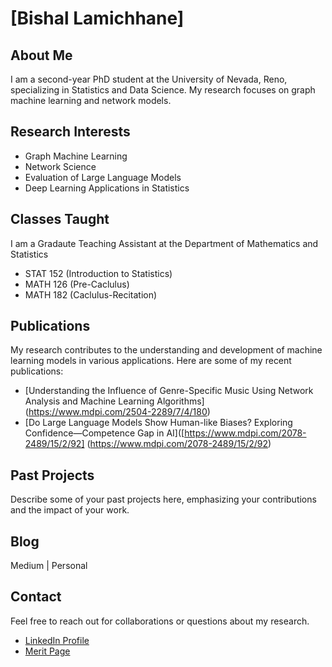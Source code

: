 # [Bishal Lamichhane]

## About Me

I am a second-year PhD student at the University of Nevada, Reno, specializing in Statistics and Data Science. My research focuses on graph machine learning and network models. 

## Research Interests

- Graph Machine Learning
- Network Science
- Evaluation of Large Language Models
- Deep Learning Applications in Statistics

## Classes Taught
I am a Gradaute Teaching Assistant at the Department of Mathematics and Statistics 
- STAT 152 (Introduction to Statistics)
- MATH 126 (Pre-Caclulus) 
- MATH 182 (Caclulus-Recitation)

## Publications

My research contributes to the understanding and development of machine learning models in various applications. Here are some of my recent publications:

- [Understanding the Influence of Genre-Specific Music Using Network Analysis and Machine Learning Algorithms] (https://www.mdpi.com/2504-2289/7/4/180) 
- [Do Large Language Models Show Human-like Biases? Exploring Confidence—Competence Gap in AI]([https://www.mdpi.com/2078-2489/15/2/92] (https://www.mdpi.com/2078-2489/15/2/92)

## Past Projects

Describe some of your past projects here, emphasizing your contributions and the impact of your work. 
## Blog
Medium | Personal 

## Contact

Feel free to reach out for collaborations or questions about my research.

- [LinkedIn Profile](https://www.linkedin.com/in/bishal-lamichhane/)
- [Merit Page](https://meritpages.com/bishal513)


